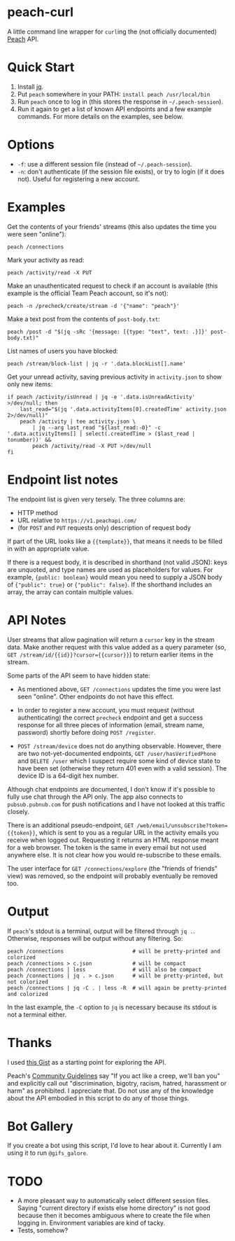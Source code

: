 # peach-curl

A little command line wrapper for `curl`ing the (not officially
documented) [Peach](http://peach.cool/) API.

# Quick Start

1. Install [jq](https://stedolan.github.io/jq/).
2. Put `peach` somewhere in your PATH: `install peach /usr/local/bin`
3. Run `peach` once to log in (this stores the response in `~/.peach-session`).
4. Run it again to get a list of known API endpoints and a few example
   commands. For more details on the examples, see below.

# Options

- `-f`: use a different session file (instead of `~/.peach-session`).
- `-n`: don't authenticate (if the session file exists), or try to login
  (if it does not). Useful for registering a new account.

# Examples

Get the contents of your friends' streams (this also updates the time
you were seen "online"):

    peach /connections

Mark your activity as read:

    peach /activity/read -X PUT

Make an unauthenticated request to check if an account is available
(this example is the official Team Peach account, so it's not):

    peach -n /precheck/create/stream -d '{"name": "peach"}'

Make a text post from the contents of `post-body.txt`:

    peach /post -d "$(jq -sRc '{message: [{type: "text", text: .}]}' post-body.txt)"

List names of users you have blocked:

    peach /stream/block-list | jq -r '.data.blockList[].name'

Get your unread activity, saving previous activity in `activity.json` to
show only new items:

    if peach /activity/isUnread | jq -e '.data.isUnreadActivity' >/dev/null; then
        last_read="$(jq '.data.activityItems[0].createdTime' activity.json 2>/dev/null)"
        peach /activity | tee activity.json \
            | jq --arg last_read "${last_read:-0}" -c '.data.activityItems[] | select(.createdTime > ($last_read | tonumber))' &&
            peach /activity/read -X PUT >/dev/null
    fi

# Endpoint list notes

The endpoint list is given very tersely. The three columns are:

- HTTP method
- URL relative to `https://v1.peachapi.com/`
- (for `POST` and `PUT` requests only) description of request body

If part of the URL looks like a `{{template}}`, that means it needs to
be filled in with an appropriate value.

If there is a request body, it is described in shorthand (not valid
JSON): keys are unquoted, and type names are used as placeholders for
values. For example, `{public: boolean}` would mean you need to supply
a JSON body of `{"public": true}` or `{"public": false}`. If the
shorthand includes an array, the array can contain multiple values.

# API Notes

User streams that allow pagination will return a `cursor` key in the
stream data. Make another request with this value added as a query
parameter (so, `GET /stream/id/{{id}}?cursor={{cursor}}`) to return
earlier items in the stream.

Some parts of the API seem to have hidden state:

- As mentioned above, `GET /connections` updates the time you were last
  seen "online". Other endpoints do not have this effect.

- In order to register a new account, you must request (without
  authenticating) the correct `precheck` endpoint and get a success
  response for all three pieces of information (email, stream name,
  password) shortly before doing `POST /register`.

- `POST /stream/device` does not do anything observable. However, there
  are two not-yet-documented endpoints, `GET /user/hasVerifiedPhone` and
  `DELETE /user` which I suspect require some kind of device state to
  have been set (otherwise they return 401 even with a valid session).
  The device ID is a 64-digit hex number.

Although chat endpoints are documented, I don't know if it's possible to
fully use chat through the API only. The app also connects to
`pubsub.pubnub.com` for push notifications and I have not looked at this
traffic closely.

There is an additional pseudo-endpoint, `GET
/web/email/unsubscribe?token={{token}}`, which is sent to you as a
regular URL in the activity emails you receive when logged out.
Requesting it returns an HTML response meant for a web browser. The
token is the same in every email but not used anywhere else. It is not
clear how you would re-subscribe to these emails.

The user interface for `GET /connections/explore` (the "friends of friends"
view) was removed, so the endpoint will probably eventually be removed too.

# Output

If `peach`'s stdout is a terminal, output will be filtered through `jq
.`. Otherwise, responses will be output without any filtering. So:

    peach /connections                      # will be pretty-printed and colorized
    peach /connections > c.json             # will be compact
    peach /connections | less               # will also be compact
    peach /connections | jq . > c.json      # will be pretty-printed, but not colorized
    peach /connections | jq -C . | less -R  # will again be pretty-printed and colorized

In the last example, the `-C` option to `jq` is necessary because its
stdout is not a terminal either.

# Thanks

I used
[this Gist](https://gist.github.com/ummjackson/4db1da44c509576c1d1b) as
a starting point for exploring the API.

Peach's [Community Guidelines](http://peach.cool/guidelines.html) say
"If you act like a creep, we'll ban you" and explicitly call out
"discrimination, bigotry, racism, hatred, harassment or harm" as
prohibited. I appreciate that. Do not use any of the knowledge about the
API embodied in this script to do any of those things.

# Bot Gallery

If you create a bot using this script, I'd love to hear about it.
Currently I am using it to run `@gifs_galore`.

# TODO

- A more pleasant way to automatically select different session files.
  Saying "current directory if exists else home directory" is not good
  because then it becomes ambiguous where to create the file when logging
  in. Environment variables are kind of tacky.
- Tests, somehow?
